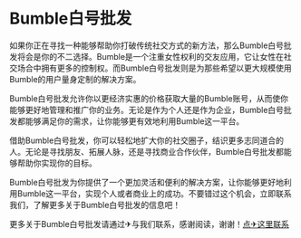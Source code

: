 # Bumble白号批发

如果你正在寻找一种能够帮助你打破传统社交方式的新方法，那么Bumble白号批发将会是你的不二选择。Bumble是一个注重女性权利的交友应用，它让女性在社交场合中拥有更多的控制权。而Bumble白号批发则是为那些希望以更大规模使用Bumble的用户量身定制的解决方案。

Bumble白号批发允许你以更经济实惠的价格获取大量的Bumble账号，从而使你能够更好地管理和推广你的业务。无论是作为个人还是作为企业，Bumble白号批发都能够满足你的需求，让你能够更有效地利用Bumble这一平台。

借助Bumble白号批发，你可以轻松地扩大你的社交圈子，结识更多志同道合的人。无论是寻找朋友、拓展人脉，还是寻找商业合作伙伴，Bumble白号批发都能够帮助你实现你的目标。

Bumble白号批发为你提供了一个更加灵活和便利的解决方案，让你能够更好地利用Bumble这一平台，实现个人或者商业上的成功。不要错过这个机会，立即联系我们，了解更多关于Bumble白号批发的信息吧！

更多关于Bumble白号批发请通过✈与我们联系，感谢阅读，谢谢！[点✈这里联系](https://a.k02.cc)